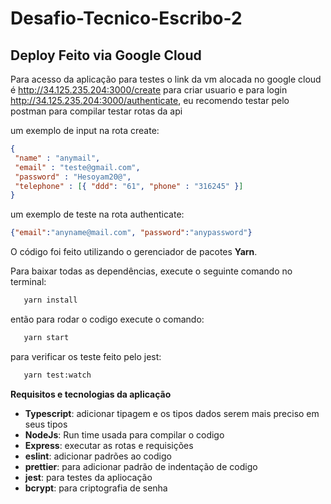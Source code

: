 # Desafio-Tecnico-Escribo-2

## Deploy Feito via Google Cloud
Para acesso da aplicação para testes o link da vm alocada no google cloud é http://34.125.235.204:3000/create 
para criar usuario e para login http://34.125.235.204:3000/authenticate, eu recomendo testar pelo postman para compilar testar rotas da api 

um exemplo de input na rota create:
```json
{
 "name" : "anymail",
 "email" : "teste@gmail.com",
 "password" : "Hesoyam20@",
 "telephone" : [{ "ddd": "61", "phone" : "316245" }]
}
```
um exemplo de teste na rota authenticate:
```json
{"email":"anyname@mail.com", "password":"anypassword"}
```


O código foi feito utilizando o gerenciador de pacotes **Yarn**.

Para baixar todas as dependências, execute o seguinte comando no terminal:
```bash
   yarn install
````
então para rodar o codigo  execute o comando:
```bash
   yarn start
````
para verificar os teste feito pelo jest:
```bash
   yarn test:watch
````

**Requisitos e tecnologias da aplicação**

- **Typescript**: adicionar tipagem e os tipos dados serem mais preciso em seus tipos
- **NodeJs**: Run time usada para compilar o codigo
- **Express**: executar as rotas e requisições
- **eslint**: adicionar padrões ao codigo
- **prettier**: para adicionar padrão de indentação de codigo
- **jest**: para testes da apliocação
- **bcrypt**: para criptografia de senha

